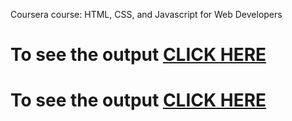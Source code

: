


Coursera course: HTML, CSS, and Javascript for Web Developers

# To see the output [CLICK HERE](https://thinkwellmpofu.github.io/Coursera-HTML-CSS-and-Javascript-for-Web-Developers/Assignments/module-2/index.html)
# To see the output [CLICK HERE](https://thinkwellmpofu.github.io/Coursera-HTML-CSS-and-JavaScript-for-Web-Developers/Assignments/module-2/index.html)

